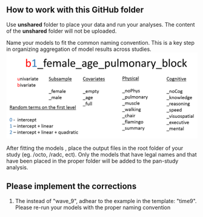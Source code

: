 How to work with this GitHub folder
---

Use **unshared** folder to place your data and run your analyses. The content of the **unshared** folder will not be uploaded.

Name your models to fit the common naming convention. This is a key step in organizing aggregation of model results across studies. 
![logl](../../libs/images/model_naming_convention.png)

After fitting the models , place the output files in the root folder of your study (eg. /octo, /radc, ect). Only the models that have legal names and that have been placed in the proper folder will be added to the pan-study analysis.

## Please implement the corrections

1. The instead of "wave_9", adhear to the example in the template: "time9". Please re-run your models with the proper naming convention
